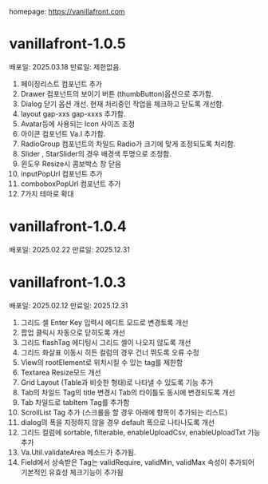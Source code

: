 homepage: https://vanillafront.com

# vanillafront-1.0.5

배포일: 2025.03.18
만료일: 제한없음.
1. 페이징리스트 컴포넌트 추가
2. Drawer 컴포넌트의 보이기 버튼 (thumbButton)옵션으로 추가함.
3. Dialog 닫기 옵션 개선. 현재 처리중인 작업을 체크하고 닫도록 개선함.
4. layout gap-xxs gap-xxxs 추가함.
5. Avatar등에 사용되는 Icon 사이즈 조정
6. 아이콘 컴포넌트 Va.I 추가함.
7. RadioGroup 컴포넌트의 차일드 Radio가 크기에 맞게 조정되도록 처리함.
8. Slider , StarSlider의 경우 배경색 투명으로 조정함.
9. 윈도우 Resize시 콤보박스 창 닫음
10. inputPopUrl 컴포넌트 추가
11. comboboxPopUrl 컴포넌트 추가
12. 7가지 테마로 확대

# vanillafront-1.0.4

배포일: 2025.02.22
만료일: 2025.12.31


# vanillafront-1.0.3

배포일: 2025.02.12
만료일: 2025.12.31

1. 그리드 셀 Enter Key 입력시 에디트 모드로 변경토록 개선
2. 팝업 클릭시 자동으로 닫히도록 개선
3. 그리드 flashTag 에디팅시 그리드 셀이 나오지 않도록 개선<br>
4. 그리드 화살표 이동시 히든 컬럼의 경우 건너 뛰도록 오류 수정<br>
5. View의 rootElement로 위치시킬 수 있는 tag를 제한함<br>
6. Textarea Resize모드 개선<br>
7. Grid Layout (Table과 비슷한 형태)로 나타낼 수 있도록 기능 추가<br>
8. Tab의 차일드 Tag의 title 변경시 Tab의 타이틀도 동시에 변경되도록 개선<br>
9. Tab 차일드로 tabItem Tag를 추가함<br>
10. ScrollList Tag 추가 (스크롤을 할 경우 아래에 항목이 추가되는 리스트)<br>
11. dialog의 폭을 지정하지 않을 경우 default 폭으로 나타나도록 개선<br>
12. 그리드 컬럼에 sortable, filterable, enableUploadCsv, enableUploadTxt 기능 추가<br>
13. Va.Util.validateArea 메소드가 추가됨.<br>
14. Field에서 상속받은 Tag는 validRequire, validMin, validMax 속성이 추가되어 기본적인 유효성 체크기능이 추가됨<br>
